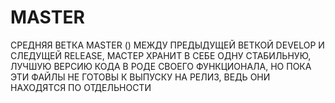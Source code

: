 # MASTER
СРЕДНЯЯ ВЕТКА MASTER () МЕЖДУ ПРЕДЫДУЩЕЙ ВЕТКОЙ DEVELOP И СЛЕДУЩЕЙ RELEASE, МАСТЕР ХРАНИТ В СЕБЕ ОДНУ СТАБИЛЬНУЮ, ЛУЧШУЮ ВЕРСИЮ КОДА В РОДЕ СВОЕГО ФУНКЦИОНАЛА, НО ПОКА ЭТИ ФАЙЛЫ НЕ ГОТОВЫ К ВЫПУСКУ НА РЕЛИЗ, ВЕДЬ ОНИ НАХОДЯТСЯ ПО ОТДЕЛЬНОСТИ
